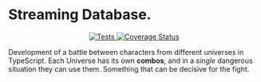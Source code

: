 # Streaming Database.

<p align="center">
    <a href="https://github.com/stephaniearismendi/Multiverse-game-terminal/actions/workflows/tests.js.yml">
        <img alt="Tests" src="https://github.com/stephaniearismendi/Multiverse-game-terminal/actions/workflows/tests.js.yml/badge.svg">
    </a>
    <a href='https://github.com/stephaniearismendi/Multiverse-game-terminal/actions/workflows/coveralls.yml'>
        <img src='https://github.com/stephaniearismendi/Multiverse-game-terminal/actions/workflows/coveralls.yml/badge.svg' alt='Coverage Status' />
    </a>
</p>


Development of a battle between characters from different universes in TypeScript. Each Universe has its own **combos**, and in a _single_ dangerous situation they can use them. Something that can be decisive for the fight.
